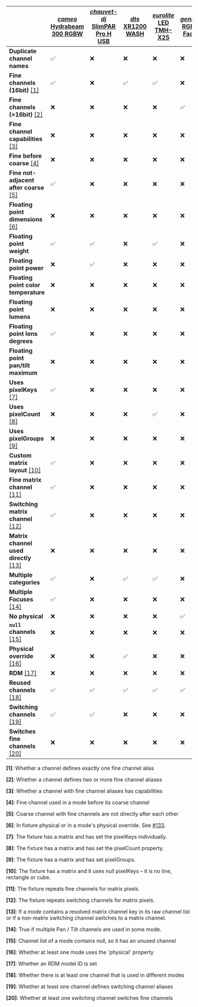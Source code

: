 | | [*cameo* Hydrabeam 300 RGBW](https://github.com/FloEdelmann/open-fixture-library/blob/master/fixtures/cameo/hydrabeam-300-rgbw.json) | [*chauvet-dj* SlimPAR Pro H USB](https://github.com/FloEdelmann/open-fixture-library/blob/master/fixtures/chauvet-dj/slimpar-pro-h-usb.json) | [*dts* XR1200 WASH](https://github.com/FloEdelmann/open-fixture-library/blob/master/fixtures/dts/xr1200-wash.json) | [*eurolite* LED TMH-X25](https://github.com/FloEdelmann/open-fixture-library/blob/master/fixtures/eurolite/led-tmh-x25.json) | [*generic* RGBW Fader](https://github.com/FloEdelmann/open-fixture-library/blob/master/fixtures/generic/rgbw-fader.json) | [*martin* MAC Viper Performance](https://github.com/FloEdelmann/open-fixture-library/blob/master/fixtures/martin/mac-viper-performance.json) | [*robe* Robin LEDBeam 150](https://github.com/FloEdelmann/open-fixture-library/blob/master/fixtures/robe/robin-ledbeam-150.json) | [*robe* Robin LEDWash 600](https://github.com/FloEdelmann/open-fixture-library/blob/master/fixtures/robe/robin-ledwash-600.json)
|-|-|-|-|-|-|-|-|-
**Duplicate channel names** | ✅ | ❌ | ❌ | ❌ | ❌ | ✅ | ❌ | ❌
**Fine channels (16bit)** [[1]](#user-content-footnote-1) | ✅ | ❌ | ✅ | ✅ | ❌ | ✅ | ✅ | ✅
**Fine channels (>16bit)** [[2]](#user-content-footnote-2) | ❌ | ❌ | ❌ | ❌ | ✅ | ❌ | ❌ | ❌
**Fine channel capabilities** [[3]](#user-content-footnote-3) | ❌ | ❌ | ❌ | ❌ | ❌ | ✅ | ❌ | ✅
**Fine before coarse** [[4]](#user-content-footnote-4) | ❌ | ❌ | ❌ | ❌ | ❌ | ❌ | ❌ | ❌
**Fine not-adjacent after coarse** [[5]](#user-content-footnote-5) | ✅ | ❌ | ❌ | ❌ | ❌ | ❌ | ❌ | ❌
**Floating point dimensions** [[6]](#user-content-footnote-6) | ❌ | ❌ | ❌ | ❌ | ❌ | ❌ | ✅ | ❌
**Floating point weight** | ✅ | ✅ | ❌ | ✅ | ❌ | ✅ | ✅ | ✅
**Floating point power** | ❌ | ✅ | ❌ | ❌ | ❌ | ❌ | ❌ | ❌
**Floating point color temperature** | ❌ | ❌ | ❌ | ❌ | ❌ | ❌ | ❌ | ❌
**Floating point lumens** | ❌ | ❌ | ❌ | ❌ | ❌ | ❌ | ❌ | ❌
**Floating point lens degrees** | ✅ | ❌ | ❌ | ❌ | ❌ | ❌ | ✅ | ❌
**Floating point pan/tilt maximum** | ❌ | ❌ | ❌ | ❌ | ❌ | ❌ | ❌ | ❌
**Uses pixelKeys** [[7]](#user-content-footnote-7) | ✅ | ❌ | ❌ | ❌ | ❌ | ❌ | ❌ | ✅
**Uses pixelCount** [[8]](#user-content-footnote-8) | ❌ | ❌ | ❌ | ✅ | ❌ | ❌ | ❌ | ❌
**Uses pixelGroups** [[9]](#user-content-footnote-9) | ❌ | ❌ | ❌ | ❌ | ❌ | ❌ | ❌ | ✅
**Custom matrix layout** [[10]](#user-content-footnote-10) | ✅ | ❌ | ❌ | ❌ | ❌ | ❌ | ❌ | ✅
**Fine matrix channel** [[11]](#user-content-footnote-11) | ✅ | ❌ | ❌ | ❌ | ❌ | ❌ | ❌ | ✅
**Switching matrix channel** [[12]](#user-content-footnote-12) | ✅ | ❌ | ❌ | ❌ | ❌ | ❌ | ❌ | ❌
**Matrix channel used directly** [[13]](#user-content-footnote-13) | ❌ | ❌ | ❌ | ❌ | ❌ | ❌ | ❌ | ✅
**Multiple categories** | ✅ | ❌ | ✅ | ✅ | ❌ | ✅ | ✅ | ✅
**Multiple Focuses** [[14]](#user-content-footnote-14) | ✅ | ❌ | ❌ | ❌ | ❌ | ❌ | ❌ | ❌
**No physical** | ❌ | ❌ | ❌ | ❌ | ✅ | ❌ | ❌ | ❌
**`null` channels** [[15]](#user-content-footnote-15) | ❌ | ❌ | ❌ | ❌ | ❌ | ❌ | ✅ | ❌
**Physical override** [[16]](#user-content-footnote-16) | ❌ | ❌ | ✅ | ❌ | ❌ | ❌ | ❌ | ❌
**RDM** [[17]](#user-content-footnote-17) | ❌ | ❌ | ❌ | ❌ | ❌ | ✅ | ❌ | ✅
**Reused channels** [[18]](#user-content-footnote-18) | ✅ | ✅ | ✅ | ✅ | ✅ | ✅ | ✅ | ✅
**Switching channels** [[19]](#user-content-footnote-19) | ✅ | ✅ | ❌ | ❌ | ❌ | ✅ | ❌ | ❌
**Switches fine channels** [[20]](#user-content-footnote-20) | ❌ | ❌ | ❌ | ❌ | ❌ | ✅ | ❌ | ❌

**<a id="user-content-footnote-1">[1]</a>**: Whether a channel defines exactly one fine channel alias

**<a id="user-content-footnote-2">[2]</a>**: Whether a channel defines two or more fine channel aliases

**<a id="user-content-footnote-3">[3]</a>**: Whether a channel with fine channel aliases has capabilities

**<a id="user-content-footnote-4">[4]</a>**: Fine channel used in a mode before its coarse channel

**<a id="user-content-footnote-5">[5]</a>**: Coarse channel with fine channels are not directly after each other

**<a id="user-content-footnote-6">[6]</a>**: In fixture physical or in a mode's physical override. See [#133](https://github.com/FloEdelmann/open-fixture-library/issues/133).

**<a id="user-content-footnote-7">[7]</a>**: The fixture has a matrix and has set the pixelKeys individually.

**<a id="user-content-footnote-8">[8]</a>**: The fixture has a matrix and has set the pixelCount property.

**<a id="user-content-footnote-9">[9]</a>**: The fixture has a matrix and has set pixelGroups.

**<a id="user-content-footnote-10">[10]</a>**: The fixture has a matrix and it uses null pixelKeys – it is no line, rectangle or cube.

**<a id="user-content-footnote-11">[11]</a>**: The fixture repeats fine channels for matrix pixels.

**<a id="user-content-footnote-12">[12]</a>**: The fixture repeats switching channels for matrix pixels.

**<a id="user-content-footnote-13">[13]</a>**: If a mode contains a resolved matrix channel key in its raw channel list or if a non-matrix switching channel switches to a matrix channel.

**<a id="user-content-footnote-14">[14]</a>**: True if multiple Pan / Tilt channels are used in some mode.

**<a id="user-content-footnote-15">[15]</a>**: Channel list of a mode contains null, so it has an unused channel

**<a id="user-content-footnote-16">[16]</a>**: Whether at least one mode uses the 'physical' property

**<a id="user-content-footnote-17">[17]</a>**: Whether an RDM model ID is set

**<a id="user-content-footnote-18">[18]</a>**: Whether there is at least one channel that is used in different modes

**<a id="user-content-footnote-19">[19]</a>**: Whether at least one channel defines switching channel aliases

**<a id="user-content-footnote-20">[20]</a>**: Whether at least one switching channel switches fine channels
